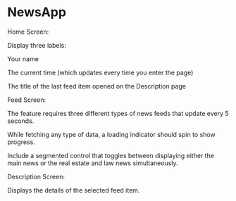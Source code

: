 # NewsApp

Home Screen:

Display three labels:

Your name

The current time (which updates every time you enter the page)

The title of the last feed item opened on the Description page

Feed Screen:

The feature requires three different types of news feeds that update every 5 seconds.

While fetching any type of data, a loading indicator should spin to show progress.

  Include a segmented control that toggles between displaying either the main news or the real estate and law news simultaneously.

Description Screen:

Displays the details of the selected feed item.

